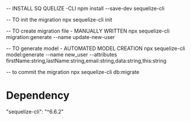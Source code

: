 -- INSTALL SQ QUELIZE -CLI 
    npm install --save-dev sequelize-cli

-- TO init the migration 
    npx sequelize-cli init

-- TO create migration file  - MANUALLY WRITTEN
    npx sequelize-cli migration:generate --name update-new-user

-- TO generate model - AUTOMATED MODEL CREATION
    npx sequelize-cli model:generate --name new_user --attributes firstName:string,lastName:string,email:string,data:string,this:string

-- to commit the migration 
    npx sequelize-cli db:migrate

# Dependency 
 "sequelize-cli": "^6.6.2"